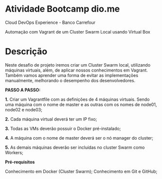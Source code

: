 # Atividade Bootcamp dio.me

Cloud DevOps Experience - Banco Carrefour

Automação com Vagrant de um Cluster Swarm Local usando Virtual Box

# **Descrição**

Neste desafio de projeto iremos criar um Cluster Swarm local, utilizando máquinas virtuais, além, de aplicar nossos conhecimentos em Vagrant. Também vamos aprender uma forma de evitar as implementações manualmente, melhorando o desempenho dos desenvolvedores.

**PASSO A PASSO:**

**1.** Criar um Vagrantfile com as definições de 4 máquinas virtuais. Sendo uma máquina com o nome de master e as outras com os nomes de node01, node02 e node03;

**2.** Cada máquina virtual deverá ter um IP fixo;

**3.** Todas as VMs deverão possuir o Docker pré-instalado;

**4.** A máquina com o nome de master deverá ser o nó manager do cluster;

**5.** As demais máquinas deverão ser incluídas no cluster Swarm como Workers;

**Pré-requisitos**

Conhecimento em Docker (Cluster Swarm);
Conhecimento em Git e GitHub;